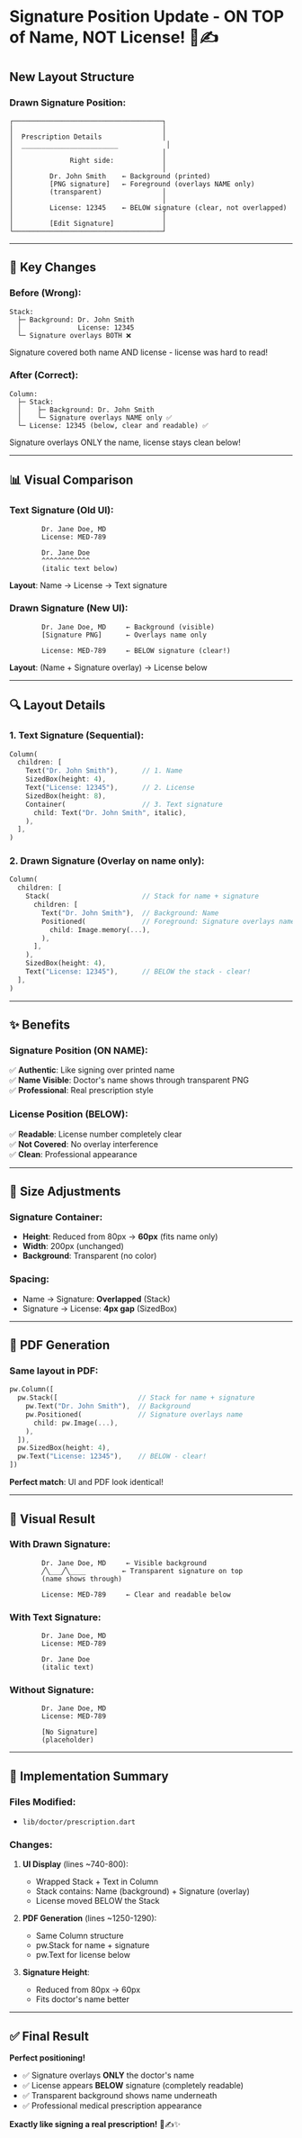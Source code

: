 # Signature Position Update - ON TOP of Name, NOT License! 📝✍️

## New Layout Structure

### **Drawn Signature Position:**

```
┌─────────────────────────────────────┐
│                                     │
│  Prescription Details               │
│  ________________________            │
│                                     │
│              Right side:            │
│                                     │
│         Dr. John Smith    ← Background (printed)
│         [PNG signature]   ← Foreground (overlays NAME only)
│         (transparent)               │
│                                     │
│         License: 12345    ← BELOW signature (clear, not overlapped)
│                                     │
│         [Edit Signature]            │
└─────────────────────────────────────┘
```

---

## 🎯 Key Changes

### **Before (Wrong):**
```
Stack:
  ├─ Background: Dr. John Smith
  │              License: 12345
  └─ Signature overlays BOTH ❌
```
Signature covered both name AND license - license was hard to read!

### **After (Correct):**
```
Column:
  ├─ Stack:
  │    ├─ Background: Dr. John Smith
  │    └─ Signature overlays NAME only ✅
  └─ License: 12345 (below, clear and readable) ✅
```
Signature overlays ONLY the name, license stays clean below!

---

## 📊 Visual Comparison

### Text Signature (Old UI):
```
        Dr. Jane Doe, MD
        License: MED-789
        
        Dr. Jane Doe
        ^^^^^^^^^^^^
        (italic text below)
```
**Layout**: Name → License → Text signature

### Drawn Signature (New UI):
```
        Dr. Jane Doe, MD     ← Background (visible)
        [Signature PNG]      ← Overlays name only
        
        License: MED-789     ← BELOW signature (clear!)
```
**Layout**: (Name + Signature overlay) → License below

---

## 🔍 Layout Details

### **1. Text Signature** (Sequential):
```dart
Column(
  children: [
    Text("Dr. John Smith"),      // 1. Name
    SizedBox(height: 4),
    Text("License: 12345"),      // 2. License
    SizedBox(height: 8),
    Container(                   // 3. Text signature
      child: Text("Dr. John Smith", italic),
    ),
  ],
)
```

### **2. Drawn Signature** (Overlay on name only):
```dart
Column(
  children: [
    Stack(                       // Stack for name + signature
      children: [
        Text("Dr. John Smith"),  // Background: Name
        Positioned(              // Foreground: Signature overlays name
          child: Image.memory(...),
        ),
      ],
    ),
    SizedBox(height: 4),
    Text("License: 12345"),      // BELOW the stack - clear!
  ],
)
```

---

## ✨ Benefits

### **Signature Position (ON NAME):**
✅ **Authentic**: Like signing over printed name  
✅ **Name Visible**: Doctor's name shows through transparent PNG  
✅ **Professional**: Real prescription style

### **License Position (BELOW):**
✅ **Readable**: License number completely clear  
✅ **Not Covered**: No overlay interference  
✅ **Clean**: Professional appearance

---

## 📐 Size Adjustments

### Signature Container:
- **Height**: Reduced from 80px → **60px** (fits name only)
- **Width**: 200px (unchanged)
- **Background**: Transparent (no color)

### Spacing:
- Name → Signature: **Overlapped** (Stack)
- Signature → License: **4px gap** (SizedBox)

---

## 📄 PDF Generation

### Same layout in PDF:

```dart
pw.Column([
  pw.Stack([                    // Stack for name + signature
    pw.Text("Dr. John Smith"),  // Background
    pw.Positioned(              // Signature overlays name
      child: pw.Image(...),
    ),
  ]),
  pw.SizedBox(height: 4),
  pw.Text("License: 12345"),    // BELOW - clear!
])
```

**Perfect match**: UI and PDF look identical!

---

## 🎨 Visual Result

### With Drawn Signature:
```
        Dr. Jane Doe, MD     ← Visible background
        ╱╲___╱╲____         ← Transparent signature on top
        (name shows through)
        
        License: MED-789     ← Clear and readable below
```

### With Text Signature:
```
        Dr. Jane Doe, MD
        License: MED-789
        
        Dr. Jane Doe
        (italic text)
```

### Without Signature:
```
        Dr. Jane Doe, MD
        License: MED-789
        
        [No Signature]
        (placeholder)
```

---

## 🔧 Implementation Summary

### Files Modified:
- `lib/doctor/prescription.dart`

### Changes:
1. **UI Display** (lines ~740-800):
   - Wrapped Stack + Text in Column
   - Stack contains: Name (background) + Signature (overlay)
   - License moved BELOW the Stack

2. **PDF Generation** (lines ~1250-1290):
   - Same Column structure
   - pw.Stack for name + signature
   - pw.Text for license below

3. **Signature Height**:
   - Reduced from 80px → 60px
   - Fits doctor's name better

---

## ✅ Final Result

**Perfect positioning!**
- ✅ Signature overlays **ONLY** the doctor's name
- ✅ License appears **BELOW** signature (completely readable)
- ✅ Transparent background shows name underneath
- ✅ Professional medical prescription appearance

**Exactly like signing a real prescription!** 🏥✍️✨
